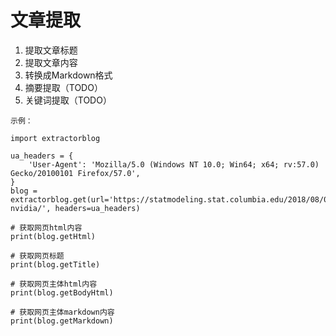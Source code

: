 
# 文章提取

1. 提取文章标题
2. 提取文章内容
3. 转换成Markdown格式
4. 摘要提取（TODO）
5. 关键词提取（TODO）


```
示例：

import extractorblog

ua_headers = {
    'User-Agent': 'Mozilla/5.0 (Windows NT 10.0; Win64; x64; rv:57.0) Gecko/20100101 Firefox/57.0',
}
blog = extractorblog.get(url='https://statmodeling.stat.columbia.edu/2018/08/01/thanks-nvidia/', headers=ua_headers)

# 获取网页html内容
print(blog.getHtml)

# 获取网页标题
print(blog.getTitle)

# 获取网页主体html内容
print(blog.getBodyHtml)

# 获取网页主体markdown内容
print(blog.getMarkdown)
```
